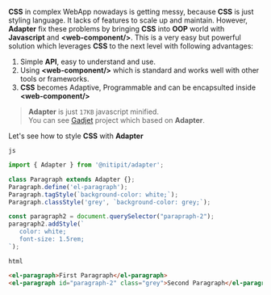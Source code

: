 **CSS** in complex WebApp nowadays is getting messy, because **CSS**
is just styling language. It lacks of features to scale up and maintain.
However, **Adapter** fix these problems by bringing **CSS**
into **OOP** world with **Javascript** and **\<web-component/\>**.
This is a very easy but powerful solution which leverages **CSS**
to the next level with following advantages:

1. Simple **API**, easy to understand and use.
2. Using **\<web-component/\>** which is standard and works well
   with other tools or frameworks.
3. **CSS** becomes Adaptive, Programmable and can be encapsulted inside
   **\<web-component/\>**

> **Adapter** is just `17KB` javascript minified.  
> You can see [Gadjet](https://nitipit.github.io/gadjet/index.html) project
> which based on **Adapter**.

Let's see how to style **CSS** with **Adapter**

<code class="tag">js</code>
```js
import { Adapter } from '@nitipit/adapter';

class Paragraph extends Adapter {};
Paragraph.define('el-paragraph');
Paragraph.tagStyle(`background-color: white;`);
Paragraph.classStyle('grey', `background-color: grey;`);

const paragraph2 = document.querySelector("parapraph-2");
paragraph2.addStyle(`
   color: white;
   font-size: 1.5rem;
`);
```

<code class="tag">html</code>
```html
<el-paragraph>First Paragraph</el-paragraph>
<el-paragraph id="paragraph-2" class="grey">Second Paragraph</el-paragraph>
```